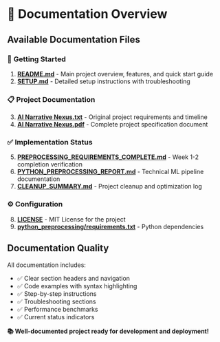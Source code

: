# 📖 Documentation Overview

## Available Documentation Files

### 🚀 **Getting Started**
1. **[README.md](README.md)** - Main project overview, features, and quick start guide
2. **[SETUP.md](SETUP.md)** - Detailed setup instructions with troubleshooting

### 📋 **Project Documentation**  
3. **[AI Narrative Nexus.txt](AI%20Narrative%20Nexus.txt)** - Original project requirements and timeline
4. **[AI Narrative Nexus.pdf](AI%20Narrative%20Nexus.pdf)** - Complete project specification document

### ✅ **Implementation Status**
5. **[PREPROCESSING_REQUIREMENTS_COMPLETE.md](PREPROCESSING_REQUIREMENTS_COMPLETE.md)** - Week 1-2 completion verification
6. **[PYTHON_PREPROCESSING_REPORT.md](PYTHON_PREPROCESSING_REPORT.md)** - Technical ML pipeline documentation
7. **[CLEANUP_SUMMARY.md](CLEANUP_SUMMARY.md)** - Project cleanup and optimization log

### ⚙️ **Configuration**
8. **[LICENSE](LICENSE)** - MIT License for the project
9. **[python_preprocessing/requirements.txt](python_preprocessing/requirements.txt)** - Python dependencies


## Documentation Quality

All documentation includes:
- ✅ Clear section headers and navigation
- ✅ Code examples with syntax highlighting  
- ✅ Step-by-step instructions
- ✅ Troubleshooting sections
- ✅ Performance benchmarks
- ✅ Current status indicators



**📚 Well-documented project ready for development and deployment!**
